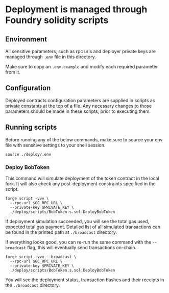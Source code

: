 # Deployment is managed through Foundry solidity scripts

## Environment

All sensitive parameters, such as rpc urls and deployer private keys are managed through `.env` file in this directory.

Make sure to copy an `.env.example` and modify each required parameter from it.

## Configuration

Deployed contracts configuration parameters are supplied in scripts as private constants at the top of a file.
Any necessary changes to those parameters should be made in these scripts, prior to executing them.

## Running scripts

Before running any of the below commands, make sure to source your env file with sensitive settings to your shell session.

```shell
source ./deploy/.env
```

###  Deploy BobToken
This command will simulate deployment of the token contract in the local fork.
It will also check any post-deployment constraints specified in the script.
```shell
forge script -vvv \
  --rpc-url $GC_RPC_URL \
  --private-key $PRIVATE_KEY \
  ./deploy/scripts/BobToken.s.sol:DeployBobToken
```
If deployment simulation succeeded, you will see the total gas used, expected total gas payment.
Detailed list of all simulated transactions can be found in the printed path at `./broadcast` directory.

If everything looks good, you can re-run the same command with the `--broadcast` flag, this will eventually send transactions on-chain.
```shell
forge script -vvv --broadcast \
  --rpc-url $GC_RPC_URL \
  --private-key $PRIVATE_KEY \
  ./deploy/scripts/BobToken.s.sol:DeployBobToken
```

You will see the deployment status, transaction hashes and their receipts in the `./broadcast` directory.

